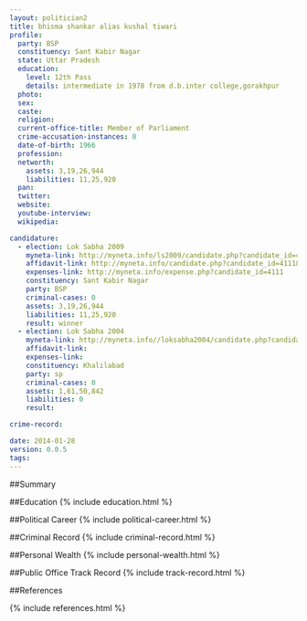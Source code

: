 ```yaml
---
layout: politician2
title: bhisma shankar alias kushal tiwari
profile: 
  party: BSP
  constituency: Sant Kabir Nagar
  state: Uttar Pradesh
  education: 
    level: 12th Pass
    details: intermediate in 1978 from d.b.inter college,gorakhpur
  photo: 
  sex: 
  caste: 
  religion: 
  current-office-title: Member of Parliament
  crime-accusation-instances: 0
  date-of-birth: 1966
  profession: 
  networth: 
    assets: 3,19,26,944
    liabilities: 11,25,920
  pan: 
  twitter: 
  website: 
  youtube-interview: 
  wikipedia: 

candidature: 
  - election: Lok Sabha 2009
    myneta-link: http://myneta.info/ls2009/candidate.php?candidate_id=4111
    affidavit-link: http://myneta.info/candidate.php?candidate_id=4111&scan=original
    expenses-link: http://myneta.info/expense.php?candidate_id=4111
    constituency: Sant Kabir Nagar 
    party: BSP
    criminal-cases: 0
    assets: 3,19,26,944
    liabilities: 11,25,920
    result: winner 
  - election: Lok Sabha 2004
    myneta-link: http://myneta.info//loksabha2004/candidate.php?candidate_id=4544
    affidavit-link: 
    expenses-link: 
    constituency: Khalilabad 
    party: sp
    criminal-cases: 0
    assets: 1,61,50,842
    liabilities: 0
    result:  

crime-record: 

date: 2014-01-28
version: 0.0.5
tags: 
---
```

##Summary


##Education
{% include education.html %}


##Political Career
{% include political-career.html %}


##Criminal Record
{% include criminal-record.html %}


##Personal Wealth
{% include personal-wealth.html %}


##Public Office Track Record
{% include track-record.html %}


##References


{% include references.html %}